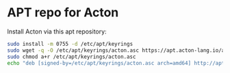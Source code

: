 # APT repo for Acton

Install Acton via this apt repository:
```sh
sudo install -m 0755 -d /etc/apt/keyrings
sudo wget -q -O /etc/apt/keyrings/acton.asc https://apt.acton-lang.io/acton.gpg
sudo chmod a+r /etc/apt/keyrings/acton.asc
echo "deb [signed-by=/etc/apt/keyrings/acton.asc arch=amd64] http://apt.acton-lang.io/ stable main" | sudo tee -a /etc/apt/sources.list.d/acton.list
```
